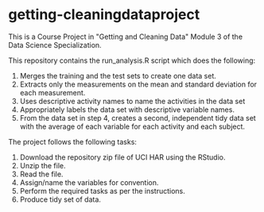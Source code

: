 # getting-cleaningdataproject

This is a Course Project in "Getting and Cleaning Data" Module 3 of the Data Science Specialization.

This repository contains the run_analysis.R script which does the following:
1. Merges the training and the test sets to create one data set.
2. Extracts only the measurements on the mean and standard deviation for each measurement.
3. Uses descriptive activity names to name the activities in the data set
4. Appropriately labels the data set with descriptive variable names.
5. From the data set in step 4, creates a second, independent tidy data set with the average of each variable for each activity and each subject.


The project follows the following tasks:
1. Download the repository zip file of UCI HAR using the RStudio.
2. Unzip the file.
3. Read the file.
4. Assign/name the variables for convention.
5. Perform the required tasks as per the instructions.
6. Produce tidy set of data.

